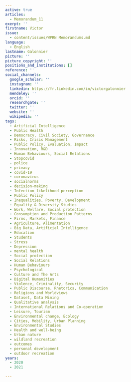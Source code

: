 ```yaml
---
active: true
articles:
  - Memorandum_11
exerpt: ''
firstname: Victor
issue:
  - content/issues/WPRN Memorandums.md
language:
  - English
lastname: Galonnier
picture: ''
picture_copyright: ''
positions_and_institutions: []
reference: ''
social_channels:
  google_scholar: ''
  instagram: ''
  linkedin: https://fr.linkedin.com/in/victorgalonnier
  mendeley: ''
  orcid: ''
  researchgate: ''
  twitter: ''
  website: ''
  wikipedia: ''
tags:
  - Artificial Intelligence
  - Public Health
  - Democracy, Civil Society, Governance
  - Risks, Crisis Management
  - Public Policy, Evaluation, Impact
  - Innovation, R&D
  - Human Behaviours, Social Relations
  - Stopcovid
  - police
  - privacy
  - covid-19
  - coronavirus
  - socialnorms
  - decision-making
  - Infection likelihood perception
  - Public Policy
  - Inequalities, Poverty, Development
  - Equality & Diversity Studies
  - Work, Welfare, Social protection
  - Consumption and Production Patterns
  - Firms, Markets, Finance
  - Agriculture, Alimentation
  - Big Data, Artificial Intelligence
  - Education
  - Students
  - Stress
  - Depression
  - mental health
  - Social protection
  - Social Relations
  - Human Behaviours
  - Psychological
  - Culture and The Arts
  - Digital Humanities
  - Violence, Criminality, Security
  - Public Discourse, Rhetorics, Communication
  - Religions and Worldviews
  - Dataset, Data Mining
  - Qualitative analysis
  - International Relations and Co-operation
  - Leisure, Tourism
  - Environmental change, Ecology
  - Cities, Mobility, Urban Planning
  - Environmental Studies
  - Health and well-being
  - Urban nature
  - wildland recreation
  - outcomes
  - personal development
  - outdoor recreation
years:
  - 2020
  - 2021

---
```

